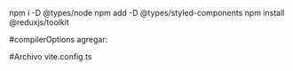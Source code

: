 


npm i -D @types/node
npm add -D @types/styled-components
npm install @reduxjs/toolkit


#compilerOptions agregar: 
    <!-- "paths": {
      "@/*": ["./src/*"]
    }, -->

#Archivo vite.config.ts
<!-- resolve: {
    alias: {
      '@': path.resolve(__dirname, './src')
    }
  } -->

